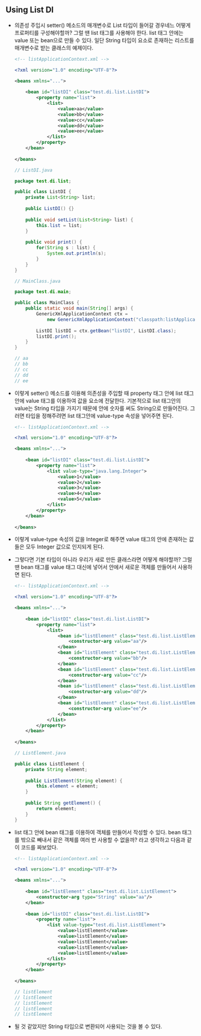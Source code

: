 ## Using List DI

- 의존성 주입시 setter() 메소드의 매개변수로 List 타입이 들어갈 경우네느 어떻게 프로퍼티를 구성해야할까?
  그럴 땐 list 태그를 사용해야 한다.
  list 태그 안에는 value 또는 bean으로 만들 수 있다.
  일단 String 타입이 요소로 존재하는 리스트를 매개변수로 받는 클래스의 예제이다.

  ```xml
  <!-- listApplicationContext.xml -->
  
  <?xml version="1.0" encoding="UTF-8"?>
  
  <beans xmlns="...">
      
      <bean id="listDI" class="test.di.list.ListDI">
          <property name="list">
              <list>
                  <value>aa</value>
                  <value>bb</value>
                  <value>cc</value>
                  <value>dd</value>
                  <value>ee</value>
              </list>
          </property>
      </bean>
      
  </beans>
  ```

  ```java
  // ListDI.java
  
  package test.di.list;
  
  public class ListDI {
      private List<String> list;
      
      public ListDI() {}
      
      public void setList(List<String> list) {
          this.list = list;
      }
      
      public void print() {
          for(String s : list) {
              System.out.println(s);
          }
      }
  }
  ```

  ```java
  // MainClass.java
  
  package test.di.main;
  
  public class MainClass {
      public static void main(String[] args) {
          GenericXmlApplicationContext ctx =
              new GenericXmlApplicationContext("classpath:listApplicationContext.xml");
          
          ListDI listDI = ctx.getBean("listDI", ListDI.class);
          listDI.print();
      }
  }
  
  // aa
  // bb
  // cc
  // dd
  // ee
  ```

- 이렇게 setter() 메소드를 이용해 의존성을 주입할 때
  property 태그 안에 list 태그 안에 value 태그를 이용하여 값을 요소에 전달한다.
  기본적으로 list 태그안의 value는 String 타입을 가지기 때문에 안에 숫자를 써도 String으로 만들어진다.
  그러면 타입을 정해주려면 list 태그안에 value-type 속성을 넣어주면 된다.

  ```xml
  <!-- listApplicationContext.xml -->
  
  <?xml version="1.0" encoding="UTF-8"?>
  
  <beans xmlns="...">
      
      <bean id="listDI" class="test.di.list.ListDI">
          <property name="list">
              <list value-type="java.lang.Integer">
                  <value>1</value>
                  <value>2</value>
                  <value>3</value>
                  <value>4</value>
                  <value>5</value>
              </list>
          </property>
      </bean>
      
  </beans>
  ```

- 이렇게 value-type 속성의 값을 Integer로 해주면 value 태그의 안에 존재하는 값들은
  모두 Integer 값으로 인지되게 된다.

- 그렇다면 기본 타입이 아니라 우리가 새로 만든 클래스라면 어떻게 해야할까?
  그럴땐 bean 태그를 value 태그 대신에 넣어서 안에서 새로운 객체를 만들어서 사용하면 된다.

  ```xml
  <!-- listApplicationContext.xml -->
  
  <?xml version="1.0" encoding="UTF-8"?>
  
  <beans xmlns="...">
      
      <bean id="listDI" class="test.di.list.ListDI">
          <property name="list">
              <list>
                  <bean id="listElement" class="test.di.list.ListElement">
                      <constructor-arg value="aa"/>
                  </bean>
                  <bean id="listElement" class="test.di.list.ListElement">
                      <constructor-arg value="bb"/>
                  </bean>
                  <bean id="listElement" class="test.di.list.ListElement">
                      <constructor-arg value="cc"/>
                  </bean>
                  <bean id="listElement" class="test.di.list.ListElement">
                      <constructor-arg value="dd"/>
                  </bean>
                  <bean id="listElement" class="test.di.list.ListElement">
                      <constructor-arg value="ee"/>
                  </bean>
              </list>
          </property>
      </bean>
      
  </beans>
  ```

  ```java
  // ListElement.java
  
  public class ListElement {
      private String element;
      
      public ListElement(String element) {
          this.element = element;
      }
      
      public String getElement() {
          return element;
      }
  }
  ```

- list 태그 안에 bean 태그를 이용하여 객체를 만들어서 작성할 수 있다.
  bean 태그를 밖으로 빼내서 같은 객체를 여러 번 사용할 수 없을까? 라고 생각하고 다음과 같이 코드를
  짜보았다.

  ```xml
  <!-- listApplicationContext.xml -->
  
  <?xml version="1.0" encoding="UTF-8"?>
  
  <beans xmlns="...">
      
      <bean id="listElement" class="test.di.list.ListElement">
          <constructor-arg type="String" value="aa"/>
      </bean>
      
      <bean id="listDI" class="test.di.list.ListDI">
          <property name="list">
              <list value-type="test.di.list.ListElement">
                  <value>listElement</value>
                  <value>listElement</value>
                  <value>listElement</value>
                  <value>listElement</value>
                  <value>listElement</value>
              </list>
          </property>
      </bean>
      
  </beans>
  ```

  ```java
  // listElement
  // listElement
  // listElement
  // listElement
  // listElement
  ```

- 될 것 같았지만 String 타입으로 변환되어 사용되는 것을 볼 수 있다.